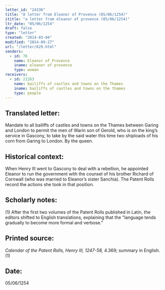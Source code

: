 ```yaml
---
letter_id: "24336"
title: "A letter from Eleanor of Provence (05/06/1254)"
ititle: "a letter from eleanor of provence (05/06/1254)"
ltr_date: "05/06/1254"
draft: false
type: "letter"
created: "2014-03-04"
modified: "2014-09-27"
url: "/letter/629.html"
senders:
  - id: 76
    name: Eleanor of Provence
    iname: eleanor of provence
    type: woman
receivers:
  - id: 21263
    name: bailiffs of castles and towns on the Thames
    iname: bailiffs of castles and towns on the thames
    type: people
---
```

<h2> Translated letter:</h2>Mandate to all bailiffs of castles and towns on the Thames between Garing and London to permit the men of Warin son of Gerold, who is on the king’s service in Gascony, to take by the said water this time two shiploads of his corn from Garing to London.
By the queen.
<h2 class="mt-4"> Historical context:</h2>When Henry III went to Gascony to deal with a rebellion, he appointed Eleanor to run the government with the counsel of his brother Richard of Cornwall (who was married to Eleanor’s sister Sanchia). The Patent Rolls record the actions she took in that position.
<h2 class="mt-4"> Scholarly notes:</h2>(1) After the first two volumes of the Patent Rolls published in Latin, the editors shifted to English translations, explaining that the "language tends gradually to become more formal and verbose."
<h2 class="mt-4"> Printed source:</h2><p><em>Calendar of the Patent Rolls, Henry III, 1247-58,</em> 4.369; summary in English.(1)</p><h2 class="mt-4"> Date:</h2>05/06/1254
